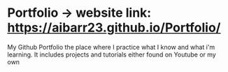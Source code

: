 # Portfolio -> website link: https://aibarr23.github.io/Portfolio/
My Github Portfolio the place where I practice what I know and what i'm learning.
It includes projects and tutorials either found on Youtube or my own
